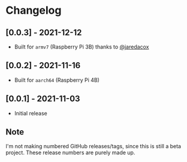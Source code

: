 # Changelog

## [0.0.3] - 2021-12-12
- Built for `armv7` (Raspberry Pi 3B) thanks to [@jaredacox](https://github.com/jaredacox)

## [0.0.2] - 2021-11-16
- Built for `aarch64` (Raspberry Pi 4B)

## [0.0.1] - 2021-11-03
- Initial release

## Note
I'm not making numbered GitHub releases/tags, since this is still a beta project. These release numbers are purely made up.

